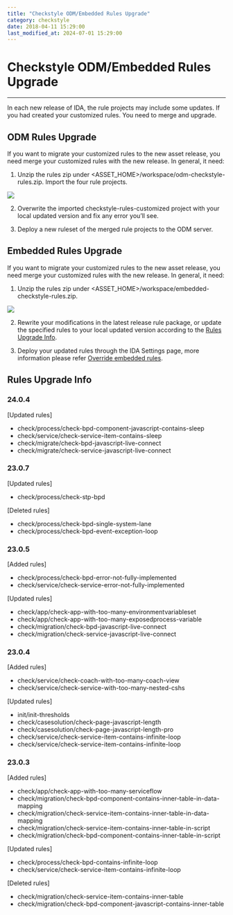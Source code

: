 ```yaml
---
title: "Checkstyle ODM/Embedded Rules Upgrade"
category: checkstyle
date: 2018-04-11 15:29:00
last_modified_at: 2024-07-01 15:29:00
---
```


# Checkstyle ODM/Embedded Rules Upgrade
***

In each new release of IDA, the rule projects may include some updates. If you had created your customized rules. You need to merge and upgrade.

## ODM Rules Upgrade

If you want to migrate your customized rules to the new asset release, you need merge your customized rules with the new release. In general, it need:

1. Unzip the rules zip under <ASSET_HOME>/workspace/odm-checkstyle-rules.zip. Import the four rule projects.

![][checkstyle-rules-upgrade-odm-projects]

2. Overwrite the imported checkstyle-rules-customized project with your local updated version and fix any error you’ll see.

3. Deploy a new ruleset of the merged rule projects to the ODM server.

## Embedded Rules Upgrade

If you want to migrate your customized rules to the new asset release, you need merge your customized rules with the new release. In general, it need:

1. Unzip the rules zip under <ASSET_HOME>/workspace/embedded-checkstyle-rules.zip.

![][checkstyle-rules-upgrade-embedded-projects]

2. Rewrite your modifications in the latest release rule package, or update the specified rules to your local updated version according to the [Rules Upgrade Info](https://sdc-china.github.io/IDA-doc/checkstyle/checkstyle-odm-or-embedded-rules-upgrade.html#rules-upgrade-info).

3. Deploy your updated rules through the IDA Settings page, more information please refer [Override embedded rules](https://sdc-china.github.io/IDA-doc/checkstyle/checkstyle-customize-checkstyle-rules.html#override-embedded-rules).

## Rules Upgrade Info

### 24.0.4
[Updated rules]
- check/process/check-bpd-component-javascript-contains-sleep
- check/service/check-service-item-contains-sleep
- check/migrate/check-bpd-javascript-live-connect
- check/migrate/check-service-javascript-live-connect

### 23.0.7 
[Updated rules]
- check/process/check-stp-bpd

[Deleted rules]
- check/process/check-bpd-single-system-lane
- check/process/check-bpd-event-exception-loop


### 23.0.5
[Added rules]
- check/process/check-bpd-error-not-fully-implemented
- check/service/check-service-error-not-fully-implemented
 
[Updated rules]
- check/app/check-app-with-too-many-environmentvariableset
- check/app/check-app-with-too-many-exposedprocess-variable
- check/migration/check-bpd-javascript-live-connect
- check/migration/check-service-javascript-live-connect

### 23.0.4
[Added rules]
- check/service/check-coach-with-too-many-coach-view
- check/service/check-service-with-too-many-nested-cshs
 
[Updated rules]
- init/init-thresholds
- check/casesolution/check-page-javascript-length
- check/casesolution/check-page-javascript-length-pro
- check/service/check-service-item-contains-infinite-loop
- check/service/check-service-item-contains-infinite-loop

### 23.0.3
[Added rules]
- check/app/check-app-with-too-many-serviceflow
- check/migration/check-bpd-component-contains-inner-table-in-data-mapping
- check/migration/check-service-item-contains-inner-table-in-data-mapping
- check/migration/check-service-item-contains-inner-table-in-script
- check/migration/check-bpd-component-contains-inner-table-in-script
 
[Updated rules]
- check/process/check-bpd-contains-infinite-loop
- check/service/check-service-item-contains-infinite-loop

[Deleted rules]
- check/migration/check-service-item-contains-inner-table
- check/migration/check-bpd-component-javascript-contains-inner-table


[checkstyle-rules-upgrade-odm-projects]: ../images/checkstyle/checkstyle-rules-upgrade-odm-projects.png
[checkstyle-rules-upgrade-embedded-projects]: ../images/checkstyle/checkstyle-rules-upgrade-embedded-projects.png
